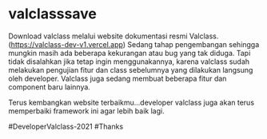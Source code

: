 # valclasssave

Download valclass melalui website dokumentasi resmi Valclass. (https://valclass-dev-v1.vercel.app)
Sedang tahap pengembangan sehingga mungkin masih ada beberapa kekurangan atau bug yang tak diduga.
Tapi tidak disalahkan jika tetap ingin menggunakannya, karena valclass sudah melakukan pengujian fitur dan class sebelumnya yang dilakukan langsung
oleh developer. Valclass juga sedang membuat beberapa fitur dan component baru lainnya.

Terus kembangkan website terbaikmu...developer valclass juga akan terus memperbaiki framework ini agar lebih baik lagi.

#DeveloperValclass-2021 #Thanks
